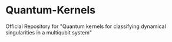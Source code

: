 # Quantum-Kernels
Official Repository for "Quantum kernels for classifying dynamical singularities in a multiqubit system"
